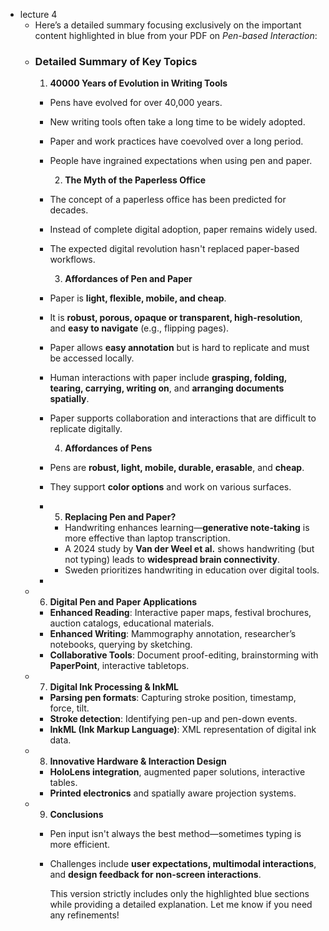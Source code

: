 - lecture 4
	- Here’s a detailed summary focusing exclusively on the important content highlighted in blue from your PDF on *Pen-based Interaction*:
	- ### **Detailed Summary of Key Topics**
	  1. **40000 Years of Evolution in Writing Tools**
		- Pens have evolved for over 40,000 years.
		- New writing tools often take a long time to be widely adopted.
		- Paper and work practices have coevolved over a long period.
		- People have ingrained expectations when using pen and paper.
		  
		  2. **The Myth of the Paperless Office**
		- The concept of a paperless office has been predicted for decades.
		- Instead of complete digital adoption, paper remains widely used.
		- The expected digital revolution hasn't replaced paper-based workflows.
		  
		  3. **Affordances of Pen and Paper**
		- Paper is **light, flexible, mobile, and cheap**.
		- It is **robust, porous, opaque or transparent, high-resolution**, and **easy to navigate** (e.g., flipping pages).
		- Paper allows **easy annotation** but is hard to replicate and must be accessed locally.
		- Human interactions with paper include **grasping, folding, tearing, carrying, writing on**, and **arranging documents spatially**.
		- Paper supports collaboration and interactions that are difficult to replicate digitally.
		  
		  4. **Affordances of Pens**
		- Pens are **robust, light, mobile, durable, erasable**, and **cheap**.
		- They support **color options** and work on various surfaces.
		- 5. **Replacing Pen and Paper?**
			- Handwriting enhances learning—**generative note-taking** is more effective than laptop transcription.
			- A 2024 study by **Van der Weel et al.** shows handwriting (but not typing) leads to **widespread brain connectivity**.
			- Sweden prioritizes handwriting in education over digital tools.
		-
	- 6. **Digital Pen and Paper Applications**
		- **Enhanced Reading**: Interactive paper maps, festival brochures, auction catalogs, educational materials.
		- **Enhanced Writing**: Mammography annotation, researcher’s notebooks, querying by sketching.
		- **Collaborative Tools**: Document proof-editing, brainstorming with **PaperPoint**, interactive tabletops.
	- 7. **Digital Ink Processing & InkML**
		- **Parsing pen formats**: Capturing stroke position, timestamp, force, tilt.
		- **Stroke detection**: Identifying pen-up and pen-down events.
		- **InkML (Ink Markup Language)**: XML representation of digital ink data.
	- 8. **Innovative Hardware & Interaction Design**
		- **HoloLens integration**, augmented paper solutions, interactive tables.
		- **Printed electronics** and spatially aware projection systems.
	- 9. **Conclusions**
		- Pen input isn't always the best method—sometimes typing is more efficient.
		- Challenges include **user expectations, multimodal interactions**, and **design feedback for non-screen interactions**.
		  
		  This version strictly includes only the highlighted blue sections while providing a detailed explanation. Let me know if you need any refinements!